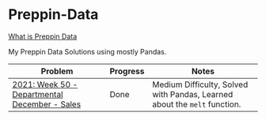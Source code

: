 # Preppin-Data

[What is Preppin Data](https://preppindata.blogspot.com/)


My Preppin Data Solutions using mostly Pandas.


Problem | Progress | Notes
-|-|-
[2021: Week 50 - Departmental December - Sales](https://preppindata.blogspot.com/2021/12/2021-week-50-departmental-december-sales.html) | Done | Medium Difficulty, Solved with Pandas, Learned about the `melt` function.


